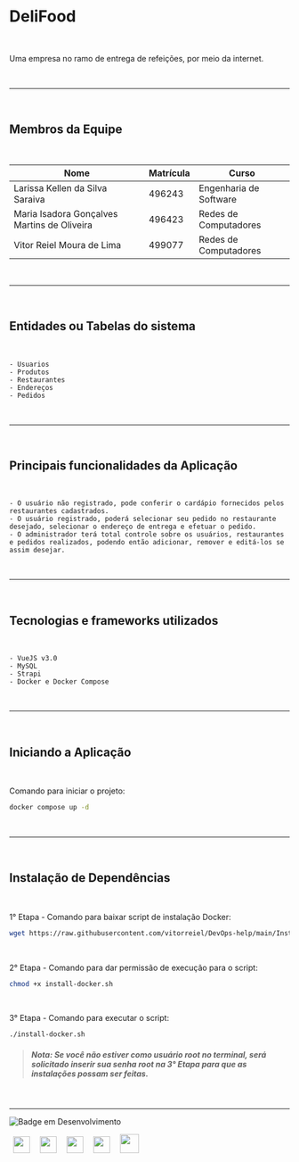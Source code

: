 # DeliFood
<br>

Uma empresa no ramo de entrega de refeições, por meio da internet.

<br>

---
<br>

## Membros da Equipe
<br>

<div style="display: inline_block;" align="center">
   
   | Nome | Matrícula | Curso |
   |--- |--- |--- |
   | Larissa Kellen da Silva Saraiva | 496243 | Engenharia de Software |
   | Maria Isadora Gonçalves Martins de Oliveira | 496423 | Redes de Computadores |
   | Vitor Reiel Moura de Lima | 499077 | Redes de Computadores | 
   
</div>
<br>

---
<br>

## Entidades ou Tabelas do sistema
<br>

    - Usuarios
    - Produtos
    - Restaurantes
    - Endereços
    - Pedidos 
<br>

---
<br>

## Principais funcionalidades da Aplicação
<br>

    - O usuário não registrado, pode conferir o cardápio fornecidos pelos restaurantes cadastrados.
    - O usuário registrado, poderá selecionar seu pedido no restaurante desejado, selecionar o endereço de entrega e efetuar o pedido.
    - O administrador terá total controle sobre os usuários, restaurantes e pedidos realizados, podendo então adicionar, remover e editá-los se assim desejar.
<br>

---
<br>

## Tecnologias e frameworks utilizados
<br>

    - VueJS v3.0
    - MySQL
    - Strapi
    - Docker e Docker Compose
<br>

---
<br>

## Iniciando a Aplicação
<br>

Comando para iniciar o projeto:
```sh
docker compose up -d
```
<br>

---
<br>

## Instalação de Dependências
<br>

1° Etapa - Comando para baixar script de instalação Docker:
```sh
wget https://raw.githubusercontent.com/vitorreiel/DevOps-help/main/Install/Docker-Install/install-docker.sh
```
<br>

2° Etapa - Comando para dar permissão de execução para o script:
```sh
chmod +x install-docker.sh
```
<br>

3° Etapa - Comando para executar o script:
```sh
./install-docker.sh
```

> ##### *Nota: Se você não estiver como usuário root no terminal, será solicitado inserir sua senha root na 3° Etapa para que as instalações possam ser feitas.*
<br>

---
<div style="display: inline_block;">

   ![Badge em Desenvolvimento](http://img.shields.io/static/v1?label=STATUS&message=EM%20DESENVOLVIMENTO&color=GREEN&style=for-the-badge)

</div>
<div style="display: inline_block;">
   <img height="30" width="30" hspace="7" src="https://cdn.jsdelivr.net/gh/devicons/devicon/icons/html5/html5-original.svg" />
   <img height="30" width="30" hspace="7" src="https://cdn.jsdelivr.net/gh/devicons/devicon/icons/css3/css3-original.svg" />
   <img height="30" width="30" hspace="7" src="https://cdn.jsdelivr.net/gh/devicons/devicon/icons/vuejs/vuejs-original.svg" />
   <img height="30" width="30" hspace="7" src="https://cdn.jsdelivr.net/gh/devicons/devicon/icons/nodejs/nodejs-original.svg" />
   <img height="34" width="34" hspace="7" src="https://cdn.jsdelivr.net/gh/devicons/devicon/icons/docker/docker-original.svg" />
</div>
